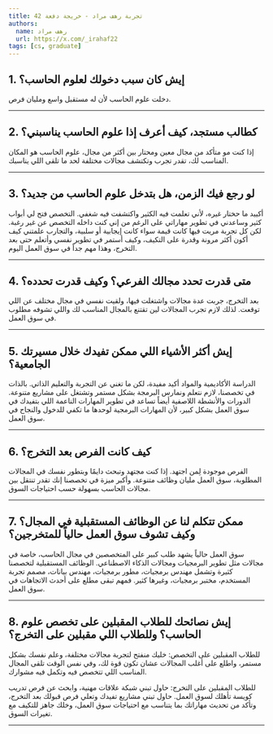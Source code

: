 ```yaml
---
title: تجربة رهف مراد - خريجة دفعة 42
authors:
  name: رهف مراد
  url: https://x.com/_irahaf22
tags: [cs, graduate]
---
```

## 1. إيش كان سبب دخولك لعلوم الحاسب؟

دخلت علوم الحاسب لأن له مستقبل واسع ومليان فرص.

---
<!-- truncate -->


## 2. كطالب مستجد، كيف أعرف إذا علوم الحاسب يناسبني؟
  
إذا كنت مو متأكد من مجال معين ومحتار بين أكثر من مجال، علوم الحاسب هو المكان المناسب لك، تقدر تجرب وتكتشف مجالات مختلفة لحد ما تلقى اللي يناسبك.  

---------------

## 3. لو رجع فيك الزمن، هل بتدخل علوم الحاسب من جديد؟

أكييد ما حختار غيره، لأني تعلمت فيه الكثير واكتشفت فيه شغفي. التخصص فتح لي أبواب كثير وساعدني في تطوير مهاراتي على الرغم من إني كنت داخله التخصص عن غير رغبة. لكن كل تجربة مريت فيها كانت قيمة سواء كانت إيجابية أو سلبية، والتجارب علمتني كيف أكون أكثر مرونة وقدرة على التكيف، وكيف أستمر في تطوير نفسي وأتعلم حتى بعد التخرج، وهذا مهم جداً في سوق العمل اليوم.  

---------------

## 4. متى قدرت تحدد مجالك الفرعي؟ وكيف قدرت تحدده؟ 

بعد التخرج، جربت عدة مجالات واشتغلت فيها، ولقيت نفسي في مجال مختلف عن اللي توقعت. لذلك لازم تجرب المجالات لين تقتنع بالمجال المناسب لك واللي تشوفه مطلوب في سوق العمل.  

---------------

## 5. إيش أكثر الأشياء اللي ممكن تفيدك خلال مسيرتك الجامعية؟

الدراسة الأكاديمية والمواد أكيد مفيدة، لكن ما تغني عن التجربة والتعليم الذاتي. بالذات في تخصصنا، لازم نتعلم ونمارس البرمجة بشكل مستمر وتشتغل على مشاريع متنوعة. الدورات والأنشطة اللاصفية أيضاً تساعد في تطوير المهارات الناعمة اللي بتفيدك في سوق العمل بشكل كبير، لأن المهارات البرمجية لوحدها ما تكفي للدخول والنجاح في سوق العمل.  

---------------

## 6. كيف كانت الفرص بعد التخرج؟  

الفرص موجودة لِمن اجتهد. إذا كنت مجتهد وتبحث دايمًا وبتطور نفسك في المجالات المطلوبة، سوق العمل مليان وظائف متنوعة. وأكبر ميزة في تخصصنا إنك تقدر تنتقل بين مجالات الحاسب بسهولة حسب احتياجات السوق.  

---------------

## 7. ممكن تتكلم لنا عن الوظائف المستقبلية في المجال؟ وكيف تشوف سوق العمل حالياً للمتخرجين؟

سوق العمل حالياً يشهد طلب كبير على المتخصصين في مجال الحاسب، خاصة في مجالات مثل تطوير البرمجيات ومجالات الذكاء الاصطناعي. الوظائف المستقبلية لتخصصنا كثيرة وتشمل مهندس برمجيات، مطور برمجيات، مهندس بيانات، مصمم تجربة المستخدم، مختبر برمجيات، وغيرها كثير. فمهم تبقى مطلع على أحدث الاتجاهات في سوق العمل.  

---------------

## 8. إيش نصائحك للطلاب المقبلين على تخصص علوم الحاسب؟ وللطلاب اللي مقبلين على التخرج؟ 

للطلاب المقبلين على التخصص: خليك منفتح لتجربة مجالات مختلفة، وعلم نفسك بشكل مستمر، واطلع على أغلب المجالات عشان تكون قوة لك، وفي نفس الوقت تلقى المجال المناسب اللي تتخصص فيه وتكمل فيه مشوارك. 

للطلاب المقبلين على التخرج: حاول تبني شبكة علاقات مهنية، وابحث عن فرص تدريب كويسة تأهلك لسوق العمل. حاول تبني مشاريع تفيدك وتعلي فرص قبولك بعد التخرج، وتأكد من تحديث مهاراتك بما يتناسب مع احتياجات سوق العمل، وخلك جاهز للتكيف مع تغيرات السوق.  

---------------
